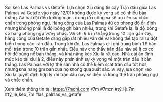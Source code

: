 Soi kèo Las Palmas vs Getafe: Lựa chọn Xỉu đáng tin cậy
Trận đấu giữa Las Palmas và Getafe vào ngày 12/01 không được kỳ vọng sẽ có nhiều bàn thắng. Cả hai đội đều không mạnh trong tấn công và sẽ ưu tiên sự chắc chắn trong phòng ngự. Hàng công của Las Palmas dù có phong độ ổn định nhưng không phải là đội bóng ghi bàn nhiều, trong khi Getafe lại là đội bóng có hàng phòng ngự vững chắc.
Với chỉ 6 bàn thắng trong 10 trận gần đây, hàng công của Getafe đang gặp rất nhiều vấn đề và không thể tạo ra sự đột biến trong các trận đấu. Trong khi đó, Las Palmas chỉ ghi trung bình 1.9 bàn mỗi trận trong 10 trận gần nhất. Điều này cho thấy trận đấu này sẽ ít có cơ hội để bùng nổ bàn thắng, và khả năng kèo Xỉu là rất cao.
Nhà cái ấn định mức kèo tài xỉu là 2, điều này phản ánh sự kỳ vọng về một trận đấu ít bàn thắng. Las Palmas với lợi thế sân nhà có thể kiểm soát trận đấu tốt hơn, nhưng khả năng ghi bàn của họ không quá xuất sắc. Vì vậy, lựa chọn kèo Xỉu là quyết định hợp lý khi trận đấu này sẽ diễn ra trong thế trận phòng ngự và chắc chắn.

Xem thêm thông tin tại: https://7mcni.com
#7m #7mcn #tỷ_lệ_7m #tỷ_lệ_kèo_7m #las_palmas_vs_getafe